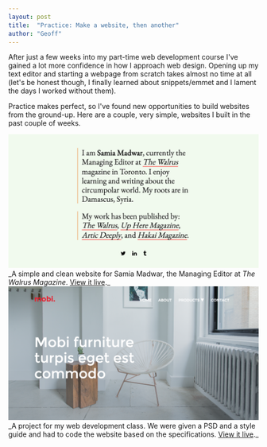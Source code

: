 ```yaml
---
layout: post
title:  "Practice: Make a website, then another"
author: "Geoff"
---
```


After just a few weeks into my part-time web development course I've gained a lot more confidence in how I approach web design. Opening up my text editor and starting a webpage from scratch takes almost no time at all (let's be honest though, I finally learned about snippets/emmet and I lament the days I worked without them).

Practice makes perfect, so I've found new opportunities to build websites from the ground-up. Here are a couple, very simple, websites I built in the past couple of weeks.

<img src="https://raw.githubusercontent.com/fotobomu/blog/gh-pages/_assets/_images/_websites/samia.png">
_A simple and clean website for Samia Madwar, the Managing Editor at <em>The Walrus Magazine</em>. <a href="https://fotobomu.github.io/samia-madwar/" target="_blank">View it live</a>._

<img src="https://raw.githubusercontent.com/fotobomu/blog/gh-pages/_assets/_images/_websites/mobi.png">
_A project for my web development class. We were given a PSD and a style guide and had to code the website based on the specifications. <a href="https://fotobomu.github.io/mobi-project/" target="_blank">View it live</a>._